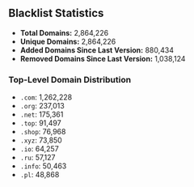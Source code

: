 ## Blacklist Statistics

- **Total Domains:** 2,864,226
- **Unique Domains:** 2,864,226
- **Added Domains Since Last Version:** 880,434
- **Removed Domains Since Last Version:** 1,038,124

### Top-Level Domain Distribution

-  `.com`: 1,262,228
-  `.org`: 237,013
-  `.net`: 175,361
-  `.top`: 91,497
-  `.shop`: 76,968
-  `.xyz`: 73,850
-  `.io`: 64,257
-  `.ru`: 57,127
-  `.info`: 50,463
-  `.pl`: 48,868

